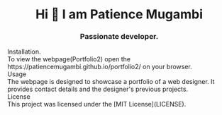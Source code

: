 <h1 align="center">Hi 👋 I am Patience Mugambi</h1>
<h3 align="center">Passionate developer.</h3>
Installation. <br>
To view the webpage(Portfolio2) open the https://patiencemugambi.github.io/portfolio2/ on your browser.<br>
Usage<br>
The webpage is designed to showcase a portfolio of a web designer. It provides contact details and the designer's previous projects.<br>
License<br>
This project was licensed under the [MIT License](LICENSE).
